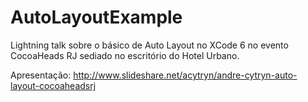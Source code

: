 AutoLayoutExample
=================

Lightning talk sobre o básico de Auto Layout no XCode 6 no evento CocoaHeads RJ sediado no escritório do Hotel Urbano. 

Apresentação: http://www.slideshare.net/acytryn/andre-cytryn-auto-layout-cocoaheadsrj

